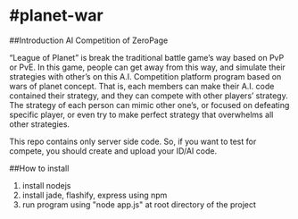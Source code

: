 #planet-war
==========
##Introduction
AI Competition of ZeroPage

“League of Planet” is break the traditional battle game’s way based on PvP or PvE.
In this game, people can get away from this way, and simulate their strategies with other’s on this A.I.
Competition platform program based on wars of planet concept.
That is, each members can make their A.I. code contained their strategy, and they can compete with other players’ strategy.
The strategy of each person can mimic other one’s, or focused on defeating specific player, 
or even try to make perfect strategy that overwhelms all other strategies. 

This repo contains only server side code. 
So, if you want to test for compete, you should create and upload your ID/AI code.

##How to install

1. install nodejs
2. install jade, flashify, express using npm
3. run program using "node app.js" at root directory of the project
